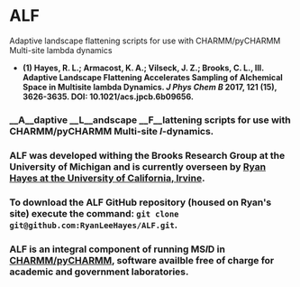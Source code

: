 # ALF
Adaptive landscape flattening scripts for use with CHARMM/pyCHARMM Multi-site lambda dynamics
  - __(1) Hayes, R. L.; Armacost, K. A.; Vilseck, J. Z.; Brooks, C. L., III. Adaptive Landscape Flattening Accelerates Sampling of Alchemical Space in Multisite lambda Dynamics. *J Phys Chem B* 2017, 121 (15), 3626-3635. DOI: 10.1021/acs.jpcb.6b09656.__

### __A__daptive __L__andscape __F__lattening scripts for use with CHARMM/pyCHARMM Multi-site $l$-dynamics.
### ALF was developed withing the Brooks Research Group at the University of Michigan and is currently overseen by [Ryan Hayes at the University of California, Irvine](https://github.com/RyanLeeHayes).
### To download the ALF GitHub repository (housed on Ryan's site) execute the command: `git clone git@github.com:RyanLeeHayes/ALF.git`.
### ALF is an integral component of running MS$l$D in [CHARMM/pyCHARMM](https://charmm.chemistry.harvard.edu/main.php), software availble free of charge for academic and government laboratories.

